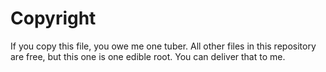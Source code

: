 # Copyright

If you copy this file, you owe me one tuber. All other files in this repository are free, but this one is one edible root. You can deliver that to me.


